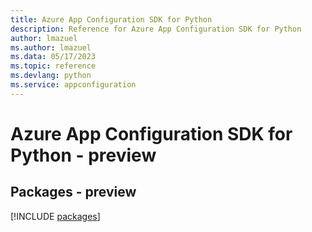 ```yaml
---
title: Azure App Configuration SDK for Python
description: Reference for Azure App Configuration SDK for Python
author: lmazuel
ms.author: lmazuel
ms.data: 05/17/2023
ms.topic: reference
ms.devlang: python
ms.service: appconfiguration
---
```

# Azure App Configuration SDK for Python - preview
## Packages - preview
[!INCLUDE [packages](app-configuration-index.md)]